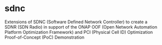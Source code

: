 # sdnc
Extensions of SDNC (Software Defined Network Controller) to create a SDNR (SDN Radio) in support of the ONAP OOF (Open Network Automation Platform Optimization Framework) and PCI (Physical Cell ID) Optimization Proof-of-Concept (PoC) Demonstration

